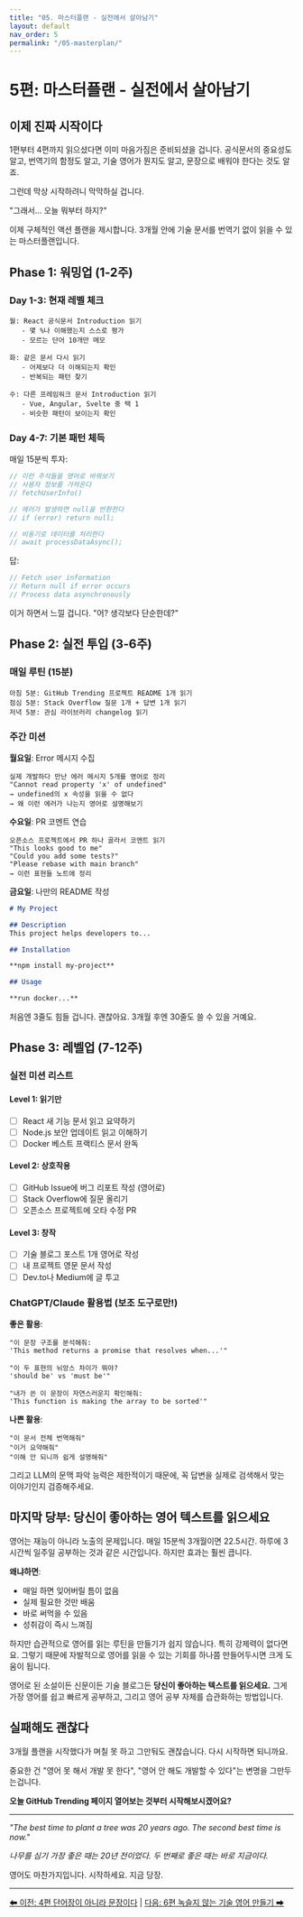 ```yaml
---
title: "05. 마스터플랜 - 실전에서 살아남기"
layout: default
nav_order: 5
permalink: "/05-masterplan/"
---
```


# 5편: 마스터플랜 - 실전에서 살아남기

## 이제 진짜 시작이다

1편부터 4편까지 읽으셨다면 이미 마음가짐은 준비되셨을 겁니다. 공식문서의 중요성도 알고, 번역기의 함정도 알고, 기술 영어가 뭔지도 알고, 문장으로 배워야 한다는 것도 알죠. 

그런데 막상 시작하려니 막막하실 겁니다.

"그래서... 오늘 뭐부터 하지?"

이제 구체적인 액션 플랜을 제시합니다. 3개월 안에 기술 문서를 번역기 없이 읽을 수 있는 마스터플랜입니다.

## Phase 1: 워밍업 (1-2주)

### Day 1-3: 현재 레벨 체크
```
월: React 공식문서 Introduction 읽기
   - 몇 %나 이해했는지 스스로 평가
   - 모르는 단어 10개만 메모

화: 같은 문서 다시 읽기
   - 어제보다 더 이해되는지 확인
   - 반복되는 패턴 찾기

수: 다른 프레임워크 문서 Introduction 읽기
   - Vue, Angular, Svelte 중 택 1
   - 비슷한 패턴이 보이는지 확인
```

### Day 4-7: 기본 패턴 체득
매일 15분씩 투자:
```javascript
// 이런 주석들을 영어로 바꿔보기
// 사용자 정보를 가져온다
// fetchUserInfo()

// 에러가 발생하면 null을 반환한다
// if (error) return null;

// 비동기로 데이터를 처리한다
// await processDataAsync();
```

답:
```javascript
// Fetch user information
// Return null if error occurs  
// Process data asynchronously
```

이거 하면서 느낄 겁니다. "어? 생각보다 단순한데?"

## Phase 2: 실전 투입 (3-6주)

### 매일 루틴 (15분)
```
아침 5분: GitHub Trending 프로젝트 README 1개 읽기
점심 5분: Stack Overflow 질문 1개 + 답변 1개 읽기
저녁 5분: 관심 라이브러리 changelog 읽기
```

### 주간 미션
**월요일**: Error 메시지 수집
```
실제 개발하다 만난 에러 메시지 5개를 영어로 정리
"Cannot read property 'x' of undefined"
→ undefined의 x 속성을 읽을 수 없다
→ 왜 이런 에러가 나는지 영어로 설명해보기
```

**수요일**: PR 코멘트 연습
```
오픈소스 프로젝트에서 PR 하나 골라서 코멘트 읽기
"This looks good to me"
"Could you add some tests?"
"Please rebase with main branch"
→ 이런 표현들 노트에 정리
```

**금요일**: 나만의 README 작성
```markdown
# My Project

## Description
This project helps developers to...

## Installation

**npm install my-project**

## Usage

**run docker...**
```

처음엔 3줄도 힘들 겁니다. 괜찮아요. 3개월 후엔 30줄도 쓸 수 있을 거예요.

## Phase 3: 레벨업 (7-12주)

### 실전 미션 리스트

#### Level 1: 읽기만
- [ ] React 새 기능 문서 읽고 요약하기
- [ ] Node.js 보안 업데이트 읽고 이해하기
- [ ] Docker 베스트 프랙티스 문서 완독

#### Level 2: 상호작용
- [ ] GitHub Issue에 버그 리포트 작성 (영어로)
- [ ] Stack Overflow에 질문 올리기
- [ ] 오픈소스 프로젝트에 오타 수정 PR

#### Level 3: 창작
- [ ] 기술 블로그 포스트 1개 영어로 작성
- [ ] 내 프로젝트 영문 문서 작성
- [ ] Dev.to나 Medium에 글 투고

### ChatGPT/Claude 활용법 (보조 도구로만!)

**좋은 활용**:
```
"이 문장 구조를 분석해줘:
'This method returns a promise that resolves when...'"

"이 두 표현의 뉘앙스 차이가 뭐야?
'should be' vs 'must be'"

"내가 쓴 이 문장이 자연스러운지 확인해줘:
'This function is making the array to be sorted'"
```

**나쁜 활용**:
```
"이 문서 전체 번역해줘"
"이거 요약해줘"
"이해 안 되니까 쉽게 설명해줘"
```

그리고 LLM의 문맥 파악 능력은 제한적이기 때문에, 꼭 답변을 실제로 검색해서 맞는 이야기인지 검증해주세요.


## 마지막 당부: 당신이 좋아하는 영어 텍스트를 읽으세요

영어는 재능이 아니라 노출의 문제입니다. 매일 15분씩 3개월이면 22.5시간. 하루에 3시간씩 일주일 공부하는 것과 같은 시간입니다. 하지만 효과는 훨씬 큽니다.

**왜냐하면**:
- 매일 하면 잊어버릴 틈이 없음
- 실제 필요한 것만 배움
- 바로 써먹을 수 있음
- 성취감이 즉시 느껴짐

하지만 습관적으로 영어를 읽는 루틴을 만들기가 쉽지 않습니다. 특히 강제력이 없다면요. 그렇기 때문에 자발적으로 영어를 읽을 수 있는 기회를 하나쯤 만들어두시면 크게 도움이 됩니다. 

영어로 된 소설이든 신문이든 기술 블로그든 **당신이 좋아하는 텍스트를 읽으세요.** 그게 가장 영어를 쉽고 빠르게 공부하고, 그리고 영어 공부 자체를 습관화하는 방법입니다.

## 실패해도 괜찮다

3개월 플랜을 시작했다가 며칠 못 하고 그만둬도 괜찮습니다. 다시 시작하면 되니까요.

중요한 건 "영어 못 해서 개발 못 한다", "영어 안 해도 개발할 수 있다"는 변명을 그만두는겁니다.

**오늘 GitHub Trending 페이지 열어보는 것부터 시작해보시겠어요?**

---

*"The best time to plant a tree was 20 years ago. The second best time is now."*

*나무를 심기 가장 좋은 때는 20년 전이었다. 두 번째로 좋은 때는 바로 지금이다.*

영어도 마찬가지입니다. 시작하세요. 지금 당장.

---

[⬅ 이전: 4편 단어장이 아니라 문장이다](/04-sentences/) | [다음: 6편 녹슬지 않는 기술 영어 만들기 ➡](/06-keep-fresh/)